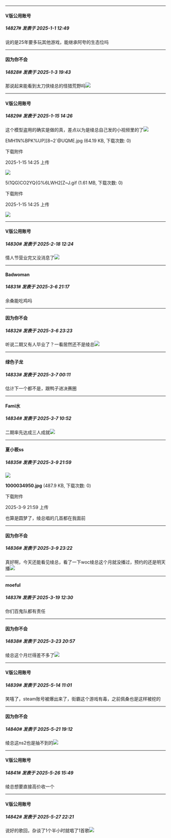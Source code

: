 ﻿
*****

####  V版公用账号  
##### 14827#       发表于 2025-1-1 12:49

说的是25年要多玩其他游戏，能继承阿夸的生态位吗


*****

####  因为你不会  
##### 14828#       发表于 2025-1-3 19:43

那说起来能看到太刀侠绫总的怪猎荒野吗<img src="https://static.saraba1st.com/image/smiley/face2017/067.png" referrerpolicy="no-referrer">

*****

####  V版公用账号  
##### 14829#       发表于 2025-1-15 14:26

这个模型盗用的确实是做的真，差点以为是绫总自己发的小视频里的了<img src="https://static.saraba1st.com/image/smiley/face2017/074.png" referrerpolicy="no-referrer">

EMH1N%BPK%UP][8~2`@UQME.jpg
(64.19 KB, 下载次数: 0)

下载附件

2025-1-15 14:25 上传

<img src="https://img.saraba1st.com/forum/202501/15/142551ls9sn967fp94062h.jpg" referrerpolicy="no-referrer">

5(1QG)CO2YQ{G%6LWH2[Z~J.gif
(1.61 MB, 下载次数: 0)

下载附件

2025-1-15 14:25 上传

<img src="https://img.saraba1st.com/forum/202501/15/142559e3shn3xfhxjosejz.gif" referrerpolicy="no-referrer">

*****

####  V版公用账号  
##### 14830#       发表于 2025-2-18 12:24

情人节营业完又没消息了<img src="https://static.saraba1st.com/image/smiley/face2017/067.png" referrerpolicy="no-referrer">

*****

####  Badwoman  
##### 14831#       发表于 2025-3-6 21:17

余桑能吃鸡吗


*****

####  因为你不会  
##### 14832#       发表于 2025-3-6 23:23

听说二期又有人毕业了？一看居然还不是绫总<img src="https://static.saraba1st.com/image/smiley/face2017/068.png" referrerpolicy="no-referrer">


*****

####  绿色子龙  
##### 14833#       发表于 2025-3-7 00:11

估计下一个都不是，跟鸭子进决赛圈


*****

####  Fami水  
##### 14834#       发表于 2025-3-7 10:52

二期率先达成三人成就<img src="https://static.saraba1st.com/image/smiley/face2017/037.png" referrerpolicy="no-referrer">


*****

####  夏小筱ss  
##### 14835#       发表于 2025-3-9 21:59

<img src="https://img.saraba1st.com/forum/202503/09/215908aqg662quiz22vo6r.jpg" referrerpolicy="no-referrer">

<strong>1000034950.jpg</strong> (487.9 KB, 下载次数: 0)

下载附件

2025-3-9 21:59 上传

也算是圆梦了，绫总唱的几首都在我面前


*****

####  因为你不会  
##### 14836#       发表于 2025-3-9 23:22

真好啊，今天还能看见绫总，看了一下woc绫总这个月就没播过，预约的还是明天播<img src="https://static.saraba1st.com/image/smiley/face2017/067.png" referrerpolicy="no-referrer">

*****

####  moeful  
##### 14837#       发表于 2025-3-19 12:30

你们百鬼队都有责任

*****

####  因为你不会  
##### 14838#       发表于 2025-3-23 20:57

绫总这个月烂得差不多了<img src="https://static.saraba1st.com/image/smiley/face2017/233.png" referrerpolicy="no-referrer">

*****

####  V版公用账号  
##### 14839#       发表于 2025-5-14 11:01

笑嘻了，steam账号被爆出来了，街霸这个游戏有毒，之前佩桑也是这样被挖的

*****

####  因为你不会  
##### 14840#       发表于 2025-5-21 19:12

绫总这ns2也是抽不到的<img src="https://static.stage1st.com/image/smiley/face2017/067.png" referrerpolicy="no-referrer">

*****

####  V版公用账号  
##### 14841#       发表于 2025-5-26 15:49

绫总想要直接高价收一个


*****

####  V版公用账号  
##### 14842#       发表于 2025-5-27 22:21

说好的歌回，杂谈了1个半小时就唱了1首歌<img src="https://static.stage1st.com/image/smiley/face2017/067.png" referrerpolicy="no-referrer">

